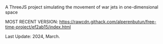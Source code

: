 A ThreeJS project simulating the movement of war jets in one-dimensional space

MOST RECENT VERSION: https://rawcdn.githack.com/alperenbutun/free-time-project/ef2ab15/index.html

Last Update: 2024, March.
